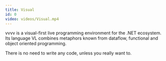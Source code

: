 ```yaml
---
title: Visual
id: 0
video: videos/Visual.mp4
---
```


vvvv is a visual-first live programming environment for the .NET ecosystem. Its language VL combines metaphors known from dataflow, functional and object oriented programming.

There is no need to write any code, unless you really want to.
